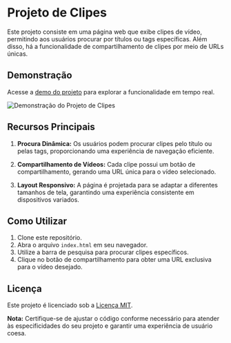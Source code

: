 # Projeto de Clipes

Este projeto consiste em uma página web que exibe clipes de vídeo, permitindo aos usuários procurar por títulos ou tags específicas. Além disso, há a funcionalidade de compartilhamento de clipes por meio de URLs únicas.

## Demonstração

Acesse a [demo do projeto](https://www.lcspane.com/projetos/clipes/) para explorar a funcionalidade em tempo real.

![Demonstração do Projeto de Clipes](https://i.imgur.com/iACjFwA.jpeg)

## Recursos Principais

1. **Procura Dinâmica:** Os usuários podem procurar clipes pelo título ou pelas tags, proporcionando uma experiência de navegação eficiente.

2. **Compartilhamento de Vídeos:** Cada clipe possui um botão de compartilhamento, gerando uma URL única para o vídeo selecionado.

3. **Layout Responsivo:** A página é projetada para se adaptar a diferentes tamanhos de tela, garantindo uma experiência consistente em dispositivos variados.

## Como Utilizar

1. Clone este repositório.
2. Abra o arquivo `index.html` em seu navegador.
3. Utilize a barra de pesquisa para procurar clipes específicos.
4. Clique no botão de compartilhamento para obter uma URL exclusiva para o vídeo desejado.

## Licença

Este projeto é licenciado sob a [Licença MIT](LICENSE).

**Nota:** Certifique-se de ajustar o código conforme necessário para atender às especificidades do seu projeto e garantir uma experiência de usuário coesa.
